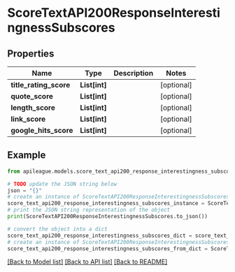 # ScoreTextAPI200ResponseInterestingnessSubscores


## Properties

Name | Type | Description | Notes
------------ | ------------- | ------------- | -------------
**title_rating_score** | **List[int]** |  | [optional] 
**quote_score** | **List[int]** |  | [optional] 
**length_score** | **List[int]** |  | [optional] 
**link_score** | **List[int]** |  | [optional] 
**google_hits_score** | **List[int]** |  | [optional] 

## Example

```python
from apileague.models.score_text_api200_response_interestingness_subscores import ScoreTextAPI200ResponseInterestingnessSubscores

# TODO update the JSON string below
json = "{}"
# create an instance of ScoreTextAPI200ResponseInterestingnessSubscores from a JSON string
score_text_api200_response_interestingness_subscores_instance = ScoreTextAPI200ResponseInterestingnessSubscores.from_json(json)
# print the JSON string representation of the object
print(ScoreTextAPI200ResponseInterestingnessSubscores.to_json())

# convert the object into a dict
score_text_api200_response_interestingness_subscores_dict = score_text_api200_response_interestingness_subscores_instance.to_dict()
# create an instance of ScoreTextAPI200ResponseInterestingnessSubscores from a dict
score_text_api200_response_interestingness_subscores_from_dict = ScoreTextAPI200ResponseInterestingnessSubscores.from_dict(score_text_api200_response_interestingness_subscores_dict)
```
[[Back to Model list]](../README.md#documentation-for-models) [[Back to API list]](../README.md#documentation-for-api-endpoints) [[Back to README]](../README.md)


